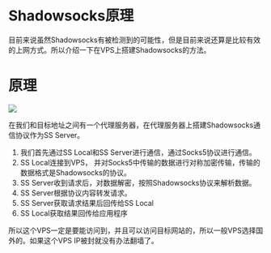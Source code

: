 # Shadowsocks原理

目前来说虽然Shadowsocks有被检测到的可能性，但是目前来说还算是比较有效的上网方式。所以介绍一下在VPS上搭建Shadowsocks的方法。

# 原理

![](http://blog.021xt.cc/wp-content/uploads/2017/01/Shadowsocks原理tu.jpg)

在我们和目标地址之间有一个代理服务器，在代理服务器上搭建Shadowsocks通信协议作为SS Server。

1. 我们首先通过SS Local和SS Server进行通信，通过Socks5协议进行通信。
2. SS Local连接到VPS， 并对Socks5中传输的数据进行对称加密传输，传输的数据格式是Shadowsocks的协议。
3. SS Server收到请求后，对数据解密，按照Shadowsocks协议来解析数据。
4. SS Server根据协议内容转发请求。
5. SS Server获取请求结果后回传给SS Local
6. SS Local获取结果回传给应用程序

所以这个VPS一定是要能访问到，并且可以访问目标网站的，所以一般VPS选择国外的。如果这个VPS IP被封就没有办法翻墙了。

